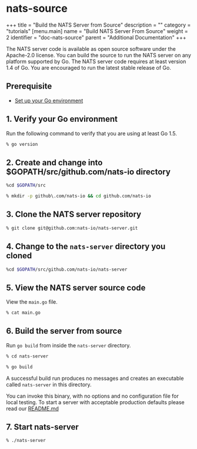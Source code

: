 # nats-source

+++ title = "Build the NATS Server from Source" description = "" category = "tutorials" \[menu.main\] name = "Build NATS Server From Source" weight = 2 identifier = "doc-nats-source" parent = "Additional Documentation" +++

The NATS server code is available as open source software under the Apache-2.0 license. You can build the source to run the NATS server on any platform supported by Go. The NATS server code requires at least version 1.4 of Go. You are encouraged to run the latest stable release of Go.

## Prerequisite

* [Set up your Go environment](https://github.com/nats-io/nats-site/tree/c42c46a7c6b8669e66e28419887d2f8dd29aa502/documentation/tutorials/go-install/README.md)

## 1. Verify your Go environment

Run the following command to verify that you are using at least Go 1.5.

```bash
% go version
```

## 2. Create and change into $GOPATH/src/github.com/nats-io directory

```bash
%cd $GOPATH/src

% mkdir -p github\.com/nats-io && cd github.com/nats-io
```

## 3. Clone the NATS server repository

```bash
% git clone git@github.com:nats-io/nats-server.git
```

## 4. Change to the `nats-server` directory you cloned

```bash
%cd $GOPATH/src/github.com/nats-io/nats-server
```

## 5. View the NATS server source code

View the `main.go` file.

```bash
% cat main.go
```

## 6. Build the server from source

Run `go build` from inside the `nats-server` directory.

```bash
% cd nats-server

% go build
```

A successful build run produces no messages and creates an executable called `nats-server` in this directory.

You can invoke this binary, with no options and no configuration file for local testing. To start a server with acceptable production defaults please read our [README.md](https://github.com/nats-io/nats-server#command-line-arguments)

## 7. Start nats-server

```bash
% ./nats-server
```

